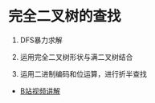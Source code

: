 # 完全二叉树的查找

1. DFS暴力求解

2. 运用完全二叉树形状与满二叉树结合

3. 运用二进制编码和位运算，进行折半查找

- [B站视频讲解](https://www.bilibili.com/video/BV16y4y167KJ/)
